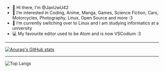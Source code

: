- 👋 Hi there, I’m @JanUwU42
- 👀 I’m interested in Coding, Anime, Manga, Games, Science Fiction, Cars, Motorcycles, Photography, Linux, Open Source and more :3
- 🌱 I’m currently switching over to Linux and I am studying informatics at a university
- 💻 My favourite editor used to be Atom and is now VSCodium :3

---

[![Anurag's GitHub stats](https://github-readme-stats.vercel.app/api?username=januwu42&show_icons=true&theme=catppuccin_mocha&rank_icon=github)](https://github.com/anuraghazra/github-readme-stats)

---

![Top Langs](https://github-readme-stats.vercel.app/api/top-langs/?username=januwu42&layout=compact&theme=catppuccin_mocha)

<!---
JanUwU42/JanUwU42 is a ✨ special ✨ repository because its `README.md` (this file) appears on your GitHub profile.
You can click the Preview link to take a look at your changes.
- 📫 How to reach me: I duno is there a chat feature? x)
- 💞️ I’m looking to collaborate on Mariengraden Coding projects and learn new things ^-^
--->
